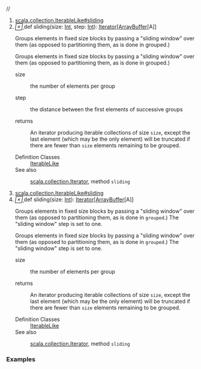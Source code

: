 //
<ol>
<li><a href="https://www.scala-lang.org/api/2.12.3/scala/collection/mutable/ArrayBuffer.html#sliding(size:Int,step:Int):Iterator[Repr]">scala.collection.IterableLike#sliding</a></li>
<li name="scala.collection.IterableLike#sliding" visbl="pub" class="indented0 " data-isabs="false" fullcomment="yes" group="Ungrouped"> <a id="sliding(size:Int,step:Int):Iterator[Repr]"></a><a id="sliding(Int,Int):Iterator[ArrayBuffer[A]]"></a> <span class="permalink"> <a href="../../../scala/collection/mutable/ArrayBuffer.html#sliding(size:Int,step:Int):Iterator[Repr]" title="Permalink"> <i class="material-icons"></i> </a> </span> <span class="modifier_kind"> <span class="modifier"></span> <span class="kind">def</span> </span> <span class="symbol"> <span class="name">sliding</span><span class="params">(<span name="size">size: <a href="../../Int.html" class="extype" name="scala.Int">Int</a></span>, <span name="step">step: <a href="../../Int.html" class="extype" name="scala.Int">Int</a></span>)</span><span class="result">: <a href="../Iterator.html" class="extype" name="scala.collection.Iterator">Iterator</a>[<a href="" class="extype" name="scala.collection.mutable.ArrayBuffer">ArrayBuffer</a>[<span class="extype" name="scala.collection.mutable.ArrayBuffer.A">A</span>]]</span> </span> <p class="shortcomment cmt">Groups elements in fixed size blocks by passing a "sliding window" over them (as opposed to partitioning them, as is done in grouped.)</p>
 <div class="fullcomment">
  <div class="comment cmt">
   <p>Groups elements in fixed size blocks by passing a "sliding window" over them (as opposed to partitioning them, as is done in grouped.)</p>
  </div>
  <dl class="paramcmts block">
   <dt class="param">
    size
   </dt>
   <dd class="cmt">
    <p>the number of elements per group</p>
   </dd>
   <dt class="param">
    step
   </dt>
   <dd class="cmt">
    <p>the distance between the first elements of successive groups</p>
   </dd>
   <dt>
    returns
   </dt>
   <dd class="cmt">
    <p>An iterator producing iterable collections of size <code>size</code>, except the last element (which may be the only element) will be truncated if there are fewer than <code>size</code> elements remaining to be grouped.</p>
   </dd>
  </dl>
  <dl class="attributes block"> 
   <dt>
    Definition Classes
   </dt>
   <dd>
    <a href="../IterableLike.html" class="extype" name="scala.collection.IterableLike">IterableLike</a>
   </dd>
   <dt>
    See also
   </dt>
   <dd>
    <span class="cmt"><p><a href="../Iterator.html" class="extype" name="scala.collection.Iterator">scala.collection.Iterator</a>, method <code>sliding</code></p></span>
   </dd>
  </dl>
 </div> </li>
        

<li><a href="https://www.scala-lang.org/api/2.12.3/scala/collection/mutable/ArrayBuffer.html#sliding(size:Int):Iterator[Repr]">scala.collection.IterableLike#sliding</a></li>
<li name="scala.collection.IterableLike#sliding" visbl="pub" class="indented0 " data-isabs="false" fullcomment="yes" group="Ungrouped"> <a id="sliding(size:Int):Iterator[Repr]"></a><a id="sliding(Int):Iterator[ArrayBuffer[A]]"></a> <span class="permalink"> <a href="../../../scala/collection/mutable/ArrayBuffer.html#sliding(size:Int):Iterator[Repr]" title="Permalink"> <i class="material-icons"></i> </a> </span> <span class="modifier_kind"> <span class="modifier"></span> <span class="kind">def</span> </span> <span class="symbol"> <span class="name">sliding</span><span class="params">(<span name="size">size: <a href="../../Int.html" class="extype" name="scala.Int">Int</a></span>)</span><span class="result">: <a href="../Iterator.html" class="extype" name="scala.collection.Iterator">Iterator</a>[<a href="" class="extype" name="scala.collection.mutable.ArrayBuffer">ArrayBuffer</a>[<span class="extype" name="scala.collection.mutable.ArrayBuffer.A">A</span>]]</span> </span> <p class="shortcomment cmt">Groups elements in fixed size blocks by passing a "sliding window" over them (as opposed to partitioning them, as is done in <code>grouped</code>.) The "sliding window" step is set to one.</p>
 <div class="fullcomment">
  <div class="comment cmt">
   <p>Groups elements in fixed size blocks by passing a "sliding window" over them (as opposed to partitioning them, as is done in <code>grouped</code>.) The "sliding window" step is set to one.</p>
  </div>
  <dl class="paramcmts block">
   <dt class="param">
    size
   </dt>
   <dd class="cmt">
    <p>the number of elements per group</p>
   </dd>
   <dt>
    returns
   </dt>
   <dd class="cmt">
    <p>An iterator producing iterable collections of size <code>size</code>, except the last element (which may be the only element) will be truncated if there are fewer than <code>size</code> elements remaining to be grouped.</p>
   </dd>
  </dl>
  <dl class="attributes block"> 
   <dt>
    Definition Classes
   </dt>
   <dd>
    <a href="../IterableLike.html" class="extype" name="scala.collection.IterableLike">IterableLike</a>
   </dd>
   <dt>
    See also
   </dt>
   <dd>
    <span class="cmt"><p><a href="../Iterator.html" class="extype" name="scala.collection.Iterator">scala.collection.Iterator</a>, method <code>sliding</code></p></span>
   </dd>
  </dl>
 </div> </li>
        </ol>


### Examples



